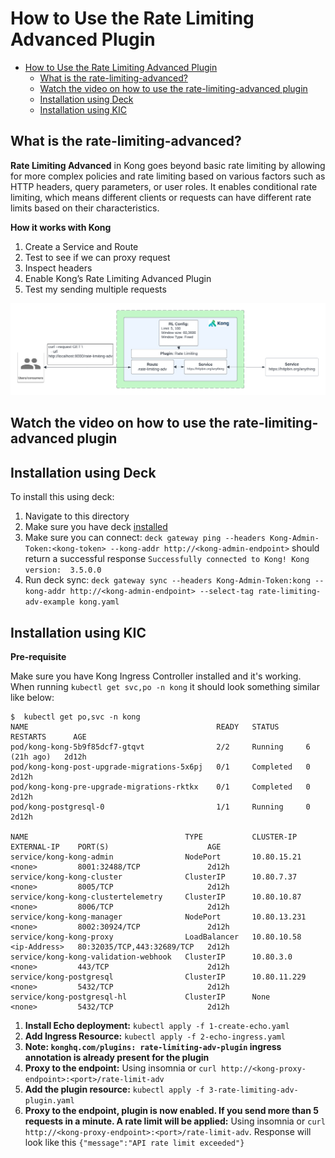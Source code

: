 # How to Use the Rate Limiting Advanced Plugin

- [How to Use the Rate Limiting Advanced Plugin](#how-to-use-the-rate-limiting-advanced-plugin)
  - [What is the rate-limiting-advanced?](#what-is-the-rate-limiting-advanced)
  - [Watch the video on how to use the rate-limiting-advanced plugin](#watch-the-video-on-how-to-use-the-rate-limiting-advanced-plugin)
  - [Installation using Deck](#installation-using-deck)
  - [Installation using KIC](#installation-using-kic)

## What is the rate-limiting-advanced?

**Rate Limiting Advanced** in Kong goes beyond basic rate limiting by allowing for more complex policies and rate limiting based on various factors such as HTTP headers, query parameters, or user roles. It enables conditional rate limiting, which means different clients or requests can have different rate limits based on their characteristics.

**How it works with Kong**

1. Create a Service and Route
2. Test to see if we can proxy request
3. Inspect headers
4. Enable Kong’s Rate Limiting Advanced Plugin
5. Test my sending multiple requests

![Rate Limiting Adv](./../../images/Rate-Limiting-Adv.png)


## Watch the video on how to use the rate-limiting-advanced plugin

<!--
[![First [PLUGIN NAME]](./images/activate.png)](https://youtu.be/ "First [PLUGIN NAME]")
-->

## Installation using Deck

To install this using deck:

1. Navigate to this directory
2. Make sure you have deck [installed](https://docs.konghq.com/deck/latest/installation/)
3. Make sure you can connect: `deck gateway ping --headers Kong-Admin-Token:<kong-token> --kong-addr http://<kong-admin-endpoint>` should return a successful response `Successfully connected to Kong! Kong version:  3.5.0.0`
4. Run deck sync: `deck gateway sync --headers Kong-Admin-Token:kong --kong-addr http://<kong-admin-endpoint> --select-tag rate-limiting-adv-example kong.yaml `

## Installation using KIC

**Pre-requisite**

Make sure you have Kong Ingress Controller installed and it's working. When running  `kubectl get svc,po -n kong` it should look something similar like below:

```
$  kubectl get po,svc -n kong
NAME                                          READY   STATUS      RESTARTS      AGE
pod/kong-kong-5b9f85dcf7-gtqvt                2/2     Running     6 (21h ago)   2d12h
pod/kong-kong-post-upgrade-migrations-5x6pj   0/1     Completed   0             2d12h
pod/kong-kong-pre-upgrade-migrations-rktkx    0/1     Completed   0             2d12h
pod/kong-postgresql-0                         1/1     Running     0             2d12h

NAME                                   TYPE           CLUSTER-IP     EXTERNAL-IP    PORT(S)                      AGE
service/kong-kong-admin                NodePort       10.80.15.21    <none>         8001:32488/TCP               2d12h
service/kong-kong-cluster              ClusterIP      10.80.7.37     <none>         8005/TCP                     2d12h
service/kong-kong-clustertelemetry     ClusterIP      10.80.10.87    <none>         8006/TCP                     2d12h
service/kong-kong-manager              NodePort       10.80.13.231   <none>         8002:30924/TCP               2d12h
service/kong-kong-proxy                LoadBalancer   10.80.10.58    <ip-Address>   80:32035/TCP,443:32689/TCP   2d12h
service/kong-kong-validation-webhook   ClusterIP      10.80.3.0      <none>         443/TCP                      2d12h
service/kong-postgresql                ClusterIP      10.80.11.229   <none>         5432/TCP                     2d12h
service/kong-postgresql-hl             ClusterIP      None           <none>         5432/TCP                     2d12h
```

1. **Install Echo deployment:** `kubectl apply -f 1-create-echo.yaml`
2. **Add Ingress Resource:** `kubectl apply -f 2-echo-ingress.yaml` 
3. **Note: `konghq.com/plugins: rate-limiting-adv-plugin` ingress annotation is already present for the plugin**
4. **Proxy to the endpoint:** Using insomnia or `curl http://<kong-proxy-endpoint>:<port>/rate-limit-adv`
5. **Add the plugin resource:** `kubectl apply -f 3-rate-limiting-adv-plugin.yaml`
6. **Proxy to the endpoint, plugin is now enabled. If you send more than 5 requests in a minute. A rate limit will be applied:** Using insomnia or `curl http://<kong-proxy-endpoint>:<port>/rate-limit-adv`. Response will look like this `{"message":"API rate limit exceeded"}`
